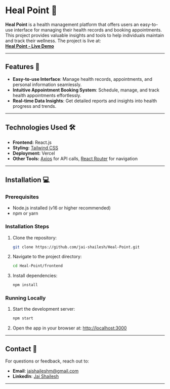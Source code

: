 # **Heal Point** 🌟  

**Heal Point** is a health management platform that offers users an easy-to-use interface for managing their health records and booking appointments. This project provides valuable insights and tools to help individuals maintain and track their wellness. The project is live at:  
**[Heal Point - Live Demo](https://heal-point.vercel.app/)**

---

## **Features** 🚀  
- **Easy-to-use Interface**: Manage health records, appointments, and personal information seamlessly.  
- **Intuitive Appointment Booking System**: Schedule, manage, and track health appointments effortlessly.  
- **Real-time Data Insights**: Get detailed reports and insights into health progress and trends.

---

## **Technologies Used** 🛠️  
- **Frontend:** React.js  
- **Styling:** [Tailwind CSS](https://tailwindcss.com/)  
- **Deployment:** Vercel  
- **Other Tools:** [Axios](https://axios-http.com/) for API calls, [React Router](https://reactrouter.com/) for navigation  

---

## **Installation** 💻  

### **Prerequisites**  
- Node.js installed (v16 or higher recommended)  
- npm or yarn  

### **Installation Steps**  
1. Clone the repository:  
   ```bash
   git clone https://github.com/jai-shailesh/Heal-Point.git
   ```  
2. Navigate to the project directory:  
   ```bash
   cd Heal-Point/frontend
   ```  
3. Install dependencies:  
   ```bash
   npm install
   ```  

### **Running Locally**  
1. Start the development server:  
   ```bash
   npm start
   ```  
2. Open the app in your browser at: [http://localhost:3000](http://localhost:3000)

---

## **Contact** 📧  
For questions or feedback, reach out to:  
- **Email**: [jaishaileshm@gmail.com](mailto:jaishaileshm@gmail.com)  
- **LinkedIn**: [Jai Shailesh](https://www.linkedin.com/in/jai-shailesh-m/)

---
